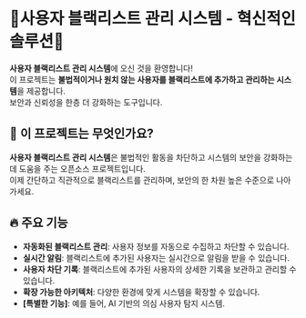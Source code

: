 # 🚀**사용자 블랙리스트 관리 시스템** - 혁신적인 솔루션🚀

**사용자 블랙리스트 관리 시스템**에 오신 것을 환영합니다!  
이 프로젝트는 **불법적이거나 원치 않는 사용자를 블랙리스트에 추가하고 관리하는 시스템**을 제공합니다.  
보안과 신뢰성을 한층 더 강화하는 도구입니다.

## 🌟 **이 프로젝트는 무엇인가요?**

**사용자 블랙리스트 관리 시스템**은 불법적인 활동을 차단하고 시스템의 보안을 강화하는 데 도움을 주는 오픈소스 프로젝트입니다.  
이제 간단하고 직관적으로 블랙리스트를 관리하며, 보안의 한 차원 높은 수준으로 나아가세요.

## 🔥 **주요 기능**

- **자동화된 블랙리스트 관리**: 사용자 정보를 자동으로 수집하고 차단할 수 있습니다.
- **실시간 알림**: 블랙리스트에 추가된 사용자는 실시간으로 알림을 받을 수 있습니다.
- **사용자 차단 기록**: 블랙리스트에 추가된 사용자의 상세한 기록을 보관하고 관리할 수 있습니다.
- **확장 가능한 아키텍처**: 다양한 환경에 맞게 시스템을 확장할 수 있습니다.
- **[특별한 기능]**: 예를 들어, AI 기반의 의심 사용자 탐지 시스템.
